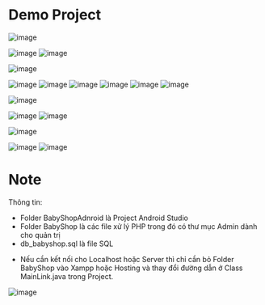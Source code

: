 # Demo Project

![image](https://github.com/MinhFX/Baby_Shop/assets/146899219/f3166814-1ba3-46ab-b0f3-d8571645ec30)

![image](https://github.com/MinhFX/Baby_Shop/assets/146899219/1f85cc7c-ba69-41fb-beec-cddee8d55a03)
![image](https://github.com/MinhFX/Baby_Shop/assets/146899219/c4912a2b-948c-494d-b240-e2b4e5fa798e)

![image](https://github.com/MinhFX/Baby_Shop/assets/146899219/d9bbb7f0-c87d-4439-9320-acd7a0d78de1)

![image](https://github.com/MinhFX/Baby_Shop/assets/146899219/6132fe9a-0b14-4d59-bbe6-36cfad6d9517)
![image](https://github.com/MinhFX/Baby_Shop/assets/146899219/dfd13519-c61b-44be-96b4-53cbf618a94d)
![image](https://github.com/MinhFX/Baby_Shop/assets/146899219/6825c359-476c-4901-92b7-ece542485d45)
![image](https://github.com/MinhFX/Baby_Shop/assets/146899219/147b0350-3efb-4ace-a3c4-cf51d2941659)
![image](https://github.com/MinhFX/Baby_Shop/assets/146899219/fcd1668b-6ce2-49fc-abd8-bd1543e39271)
![image](https://github.com/MinhFX/Baby_Shop/assets/146899219/ab0fb76c-ba40-4c17-9c8f-219d3b292a6b)

![image](https://github.com/MinhFX/Baby_Shop/assets/146899219/723b5e3b-8f2e-4894-8731-fd992a33775c)

![image](https://github.com/MinhFX/Baby_Shop/assets/146899219/65056315-8977-44df-a482-539677c1899d)
![image](https://github.com/MinhFX/Baby_Shop/assets/146899219/8d858012-b422-46d3-b8c9-e62daad49edb)

![image](https://github.com/MinhFX/Baby_Shop/assets/146899219/1223c5ef-4956-47be-82d0-f98db43fb49e)

![image](https://github.com/MinhFX/Baby_Shop/assets/146899219/8d6e36f3-ac55-4f52-9732-ea0f146c1d09)
![image](https://github.com/MinhFX/Baby_Shop/assets/146899219/87d5737b-a464-4b60-8fd2-85c58bae38fa)

# Note
Thông tin:
- Folder BabyShopAdnroid là Project Android Studio
- Folder BabyShop là các file xử lý PHP trong đó có thư mục Admin dành cho quản trị
- db_babyshop.sql là file SQL

* Nếu cần kết nối cho Localhost hoặc Server thì chỉ cần bỏ Folder BabyShop vào Xampp hoặc Hosting và thay đổi đường dẫn ở Class MainLink.java trong Project.

![image](https://github.com/MinhFX/Baby_Shop/assets/146899219/dd703e35-f1f5-4320-b9e3-a3a390b6be9f)

